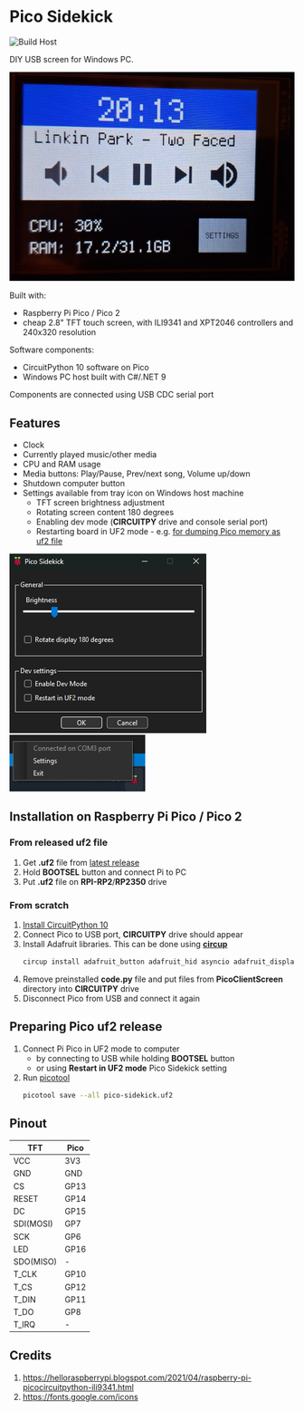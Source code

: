 # Pico Sidekick

![Build Host](https://github.com/kamszyc/PicoSidekick/actions/workflows/build-host-and-release.yml/badge.svg)

DIY USB screen for Windows PC.

![Sidekick photo](images/sidekick.jpg)

Built with:
- Raspberry Pi Pico / Pico 2
- cheap 2.8" TFT touch screen, with ILI9341 and XPT2046 controllers and 240x320 resolution

Software components:
- CircuitPython 10 software on Pico
- Windows PC host built with C#/.NET 9

Components are connected using USB CDC serial port

## Features
- Clock
- Currently played music/other media
- CPU and RAM usage
- Media buttons: Play/Pause, Prev/next song, Volume up/down
- Shutdown computer button
- Settings available from tray icon on Windows host machine
    - TFT screen brightness adjustment
    - Rotating screen content 180 degrees
    - Enabling dev mode (**CIRCUITPY** drive and console serial port)
    - Restarting board in UF2 mode - e.g. [for dumping Pico memory as uf2 file](#preparing-pico-uf2-release)


![Settings](images/settings.png) \
![Context menu](images/context_menu.png)

## Installation on Raspberry Pi Pico / Pico 2

### From released uf2 file
1. Get **.uf2** file from [latest release](https://github.com/kamszyc/PicoSidekick/releases/latest)
2. Hold **BOOTSEL** button and connect Pi to PC
3. Put **.uf2** file on **RPI-RP2**/**RP2350** drive

### From scratch
1. [Install CircuitPython 10](https://learn.adafruit.com/getting-started-with-raspberry-pi-pico-circuitpython/circuitpython)
2. Connect Pico to USB port, **CIRCUITPY** drive should appear
3. Install Adafruit libraries. This can be done using [**circup**](https://github.com/adafruit/circup)
   ```bash
   circup install adafruit_button adafruit_hid asyncio adafruit_display_text adafruit_ili9341 adafruit_displayio_layout
   ```
4. Remove preinstalled **code.py** file and put files from **PicoClientScreen** directory into **CIRCUITPY** drive
5. Disconnect Pico from USB and connect it again

## Preparing Pico uf2 release
1. Connect Pi Pico in UF2 mode to computer
    - by connecting to USB while holding **BOOTSEL** button
    - or using **Restart in UF2 mode** Pico Sidekick setting
2. Run [picotool](https://github.com/raspberrypi/picotool)
   ```bash
   picotool save --all pico-sidekick.uf2
   ```

## Pinout

| **TFT**   | **Pico** |
|-----------|----------|
| VCC       | 3V3      |
| GND       | GND      |
| CS        | GP13     |
| RESET     | GP14     |
| DC        | GP15     |
| SDI(MOSI) | GP7      |
| SCK       | GP6      |
| LED       | GP16     |
| SDO(MISO) | -        |
| T_CLK     | GP10     |
| T_CS      | GP12     |
| T_DIN     | GP11     |
| T_DO      | GP8      |
| T_IRQ     | -        |

## Credits
1. https://helloraspberrypi.blogspot.com/2021/04/raspberry-pi-picocircuitpython-ili9341.html
2. https://fonts.google.com/icons
